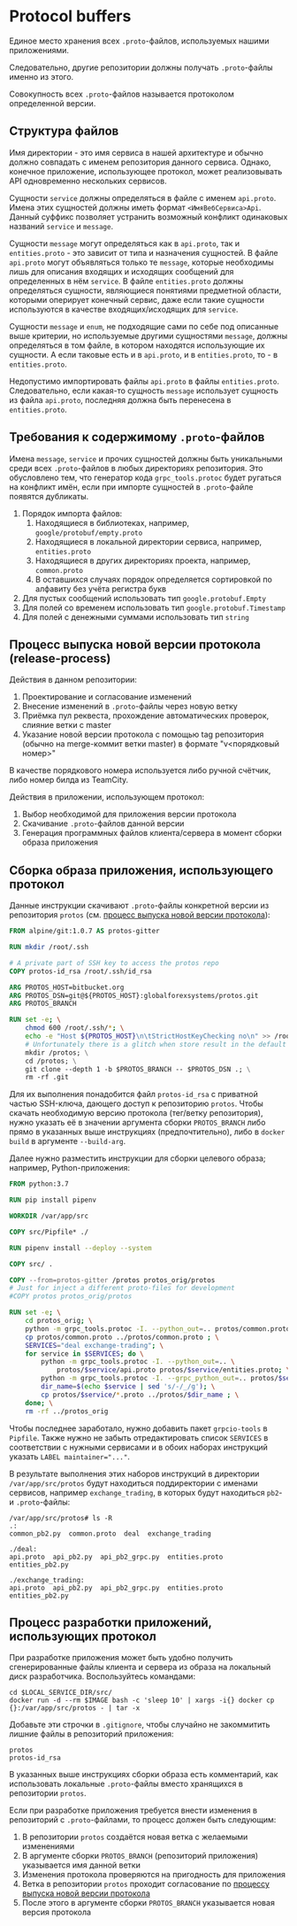 # Protocol buffers

Единое место хранения всех `.proto`-файлов, используемых нашими приложениями.

Следовательно, другие репозитории должны получать `.proto`-файлы именно из этого.

Совокупность всех `.proto`-файлов называется протоколом определенной версии.

## Структура файлов

Имя директории - это имя сервиса в нашей архитектуре и обычно должно совпадать с именем репозитория данного сервиса. Однако, конечное приложение, использующее протокол, может реализовывать API одновременно нескольких сервисов.

Сущности `service` должны определяться в файле с именем `api.proto`. Имена этих сущностей должны иметь формат `<ИмяВебСервиса>Api`. Данный суффикс позволяет устранить возможный конфликт одинаковых названий `service` и `message`.

Сущности `message` могут определяться как в `api.proto`, так и `entities.proto` - это зависит от типа и назначения сущностей. В файле `api.proto` могут объявляться только те `message`, которые необходимы лишь для описания входящих и исходящих сообщений для определенных в нём `service`. В файле `entities.proto` должны определяться сущности, являющиеся понятиями предметной области, которыми оперирует конечный сервис, даже если такие сущности используются в качестве входящих/исходящих для `service`.

Сущности `message` и `enum`, не подходящие сами по себе под описанные выше критерии, но используемые другими сущностями `message`, должны определяться в том файле, в котором находятся использующие их сущности. А если таковые есть и в `api.proto`, и в `entities.proto`, то - в `entities.proto`.

Недопустимо импортировать файлы `api.proto` в файлы `entities.proto`. Следовательно, если какая-то сущность `message` использует сущность из файла `api.proto`, последняя должна быть перенесена в `entities.proto`.

## Требования к содержимому `.proto`-файлов

Имена `message`, `service` и прочих сущностей должны быть уникальными среди всех `.proto`-файлов в любых директориях репозитория. Это обусловлено тем, что генератор кода `grpc_tools.protoc` будет ругаться на конфликт имён, если при импорте сущностей в `.proto`-файле появятся дубликаты.

1. Порядок импорта файлов:
    1. Находящиеся в библиотеках, например, `google/protobuf/empty.proto`
    1. Находящиеся в локальной директории сервиса, например, `entities.proto`
    1. Находящиеся в других директориях проекта, например, `common.proto`
    1. В оставшихся случаях порядок определяется сортировкой по алфавиту без учёта регистра букв
1. Для пустых сообщений использовать тип `google.protobuf.Empty`
1. Для полей со временем использовать тип `google.protobuf.Timestamp`
1. Для полей с денежными суммами использовать тип `string`

## Процесс выпуска новой версии протокола (release-process)

Действия в данном репозитории:

1. Проектирование и согласование изменений
1. Внесение изменений в `.proto`-файлы через новую ветку
1. Приёмка пул реквеста, прохождение автоматических проверок, слияние ветки с master
1. Указание новой версии протокола с помощью tag репозитория (обычно на merge-коммит ветки master) в формате "v<порядковый номер>"

В качестве порядкового номера используется либо ручной счётчик, либо номер билда из TeamCity.

Действия в приложении, использующем протокол:

1. Выбор необходимой для приложения версии протокола
1. Скачивание `.proto`-файлов данной версии
1. Генерация программных файлов клиента/сервера в момент сборки образа приложения

## Сборка образа приложения, использующего протокол

Данные инструкции скачивают `.proto`-файлы конкретной версии из репозитория `protos` (см. [процесс выпуска новой версии протокола](#release-process)):

```dockerfile
FROM alpine/git:1.0.7 AS protos-gitter

RUN mkdir /root/.ssh

# A private part of SSH key to access the protos repo
COPY protos-id_rsa /root/.ssh/id_rsa

ARG PROTOS_HOST=bitbucket.org
ARG PROTOS_DSN=git@${PROTOS_HOST}:globalforexsystems/protos.git
ARG PROTOS_BRANCH

RUN set -e; \
    chmod 600 /root/.ssh/*; \
    echo -e "Host ${PROTOS_HOST}\n\tStrictHostKeyChecking no\n" >> /root/.ssh/config; \
    # Unfortunately there is a glitch when store result in the default /git directory
    mkdir /protos; \
    cd /protos; \
    git clone --depth 1 -b $PROTOS_BRANCH -- $PROTOS_DSN .; \
    rm -rf .git
```

Для их выполнения понадобится файл `protos-id_rsa` с приватной частью SSH-ключа, дающего доступ к репозиторию `protos`. Чтобы скачать необходимую версию протокола (тег/ветку репозитория), нужно указать её в значении аргумента сборки `PROTOS_BRANCH` либо прямо в указанных выше инструкциях (предпочтительно), либо в `docker build` в аргументе `--build-arg`.

Далее нужно разместить инструкции для сборки целевого образа; например, Python-приложения:

```dockerfile
FROM python:3.7

RUN pip install pipenv

WORKDIR /var/app/src

COPY src/Pipfile* ./

RUN pipenv install --deploy --system

COPY src/ .

COPY --from=protos-gitter /protos protos_orig/protos
# Just for inject a different proto-files for development
#COPY protos protos_orig/protos

RUN set -e; \
    cd protos_orig; \
    python -m grpc_tools.protoc -I. --python_out=.. protos/common.proto; \
    cp protos/common.proto ../protos/common.proto ; \
    SERVICES="deal exchange-trading"; \
    for service in $SERVICES; do \
        python -m grpc_tools.protoc -I. --python_out=.. \
            protos/$service/api.proto protos/$service/entities.proto; \
        python -m grpc_tools.protoc -I. --grpc_python_out=.. protos/$service/api.proto; \
        dir_name=$(echo $service | sed 's/-/_/g'); \
        cp protos/$service/*.proto ../protos/$dir_name ; \
    done; \
    rm -rf ../protos_orig
```

Чтобы последнее заработало, нужно добавить пакет `grpcio-tools` в `Pipfile`. Также нужно не забыть отредактировать список `SERVICES` в соответствии с нужными сервисами и в обоих наборах инструкций указать `LABEL maintainer="..."`.

В результате выполнения этих наборов инструкций в директории `/var/app/src/protos` будут находиться поддиректории с именами сервисов, например `exchange_trading`, в которых будут находиться `pb2`- и `.proto`-файлы:

```
/var/app/src/protos# ls -R
.:
common_pb2.py  common.proto  deal  exchange_trading

./deal:
api.proto  api_pb2.py  api_pb2_grpc.py  entities.proto  entities_pb2.py

./exchange_trading:
api.proto  api_pb2.py  api_pb2_grpc.py  entities.proto  entities_pb2.py
```

## Процесс разработки приложений, использующих протокол

При разработке приложения может быть удобно получить сгенерированные файлы клиента и сервера из образа на локальный диск разработчика. Воспользуйтесь командами:

```shell
cd $LOCAL_SERVICE_DIR/src/
docker run -d --rm $IMAGE bash -c 'sleep 10' | xargs -i{} docker cp {}:/var/app/src/protos - | tar -x
```

Добавьте эти строчки в `.gitignore`, чтобы случайно не закоммитить лишние файлы в репозиторий приложения:

```gitignore
protos
protos-id_rsa
```

В указанных выше инструкциях сборки образа есть комментарий, как использовать локальные `.proto`-файлы вместо хранящихся в репозитории `protos`.

Если при разработке приложения требуется внести изменения в репозиторий с `.proto`-файлами, то процесс должен быть следующим:

1. В репозитории `protos` создаётся новая ветка с желаемыми изменениями
1. В аргументе сборки `PROTOS_BRANCH` (репозиторий приложения) указывается имя данной ветки
1. Изменения протокола проверяются на пригодность для приложения
1. Ветка в репозитории `protos` проходит согласование по [процессу выпуска новой версии протокола](#release-process)
1. После этого в аргументе сборки `PROTOS_BRANCH` указывается новая версия протокола

